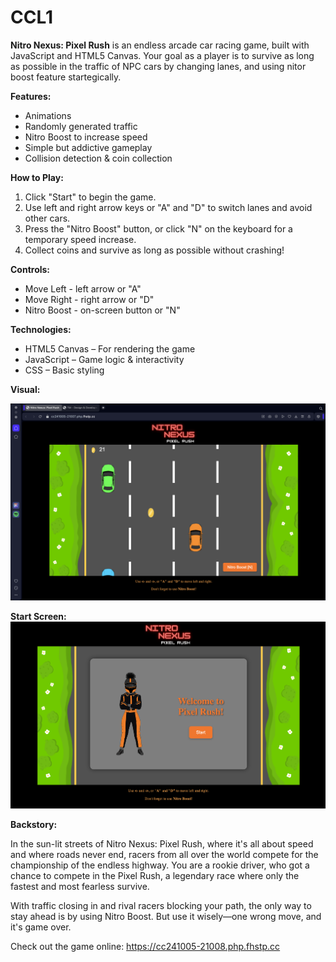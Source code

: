 # CCL1

**Nitro Nexus: Pixel Rush** is an endless arcade car racing game, built with JavaScript and HTML5 Canvas. Your goal as a player is to survive as long as possible in the traffic of NPC cars by changing lanes, and using nitor boost feature startegically.

**Features:**
- Animations
- Randomly generated traffic
- Nitro Boost to increase speed
- Simple but addictive gameplay
- Collision detection & coin collection

**How to Play:**
1. Click "Start" to begin the game.
2. Use left and right arrow keys or "A" and "D" to switch lanes and avoid other cars.
3. Press the "Nitro Boost" button, or click "N" on the keyboard for a temporary speed increase.
4. Collect coins and survive as long as possible without crashing!

**Controls:**

- Move Left - left arrow or "A"
- Move Right - right arrow or "D"
- Nitro Boost - on-screen button or "N"

**Technologies:**
- HTML5 Canvas – For rendering the game
- JavaScript – Game logic & interactivity
- CSS – Basic styling

**Visual:**

![game screen](game.png)

**Start Screen:**
![start screen](start.png)

**Backstory:**

In the sun-lit streets of Nitro Nexus: Pixel Rush, where it's all about speed and where roads never end, racers from all over the world compete for the championship of the endless highway. You are a rookie driver, who got a chance to compete in the Pixel Rush, a legendary race where only the fastest and most fearless survive.

With traffic closing in and rival racers blocking your path, the only  way to stay ahead is by using Nitro Boost. But use it wisely—one wrong move, and it's game over.

Check out the game online: https://cc241005-21008.php.fhstp.cc
